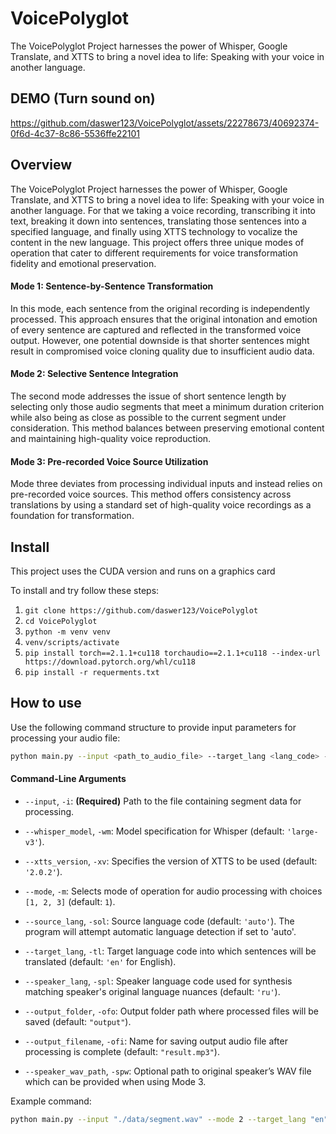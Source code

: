 # VoicePolyglot
The VoicePolyglot Project harnesses the power of Whisper, Google Translate, and XTTS to bring a novel idea to life: Speaking with your voice in another language.

## DEMO (Turn sound on)

https://github.com/daswer123/VoicePolyglot/assets/22278673/40692374-0f6d-4c37-8c86-5536ffe22101

## Overview
The VoicePolyglot Project harnesses the power of Whisper, Google Translate, and XTTS to bring a novel idea to life: Speaking with your voice in another language.
For that we taking a voice recording, transcribing it into text, breaking it down into sentences, translating those sentences into a specified language, and finally using XTTS technology to vocalize the content in the new language.
This project offers three unique modes of operation that cater to different requirements for voice transformation fidelity and emotional preservation.

#### Mode 1: Sentence-by-Sentence Transformation
In this mode, each sentence from the original recording is independently processed. This approach ensures that the original intonation and emotion of every sentence are captured and reflected in the transformed voice output. However, one potential downside is that shorter sentences might result in compromised voice cloning quality due to insufficient audio data.

#### Mode 2: Selective Sentence Integration
The second mode addresses the issue of short sentence length by selecting only those audio segments that meet a minimum duration criterion while also being as close as possible to the current segment under consideration. This method balances between preserving emotional content and maintaining high-quality voice reproduction.

#### Mode 3: Pre-recorded Voice Source Utilization
Mode three deviates from processing individual inputs and instead relies on pre-recorded voice sources. This method offers consistency across translations by using a standard set of high-quality voice recordings as a foundation for transformation.

## Install
This project uses the CUDA version and runs on a graphics card

To install and try follow these steps:
1) `git clone https://github.com/daswer123/VoicePolyglot`
2) `cd VoicePolyglot`
3) `python -m venv venv`
4) `venv/scripts/activate`
5) `pip install torch==2.1.1+cu118 torchaudio==2.1.1+cu118 --index-url https://download.pytorch.org/whl/cu118` 
6) `pip install -r requerments.txt`

## How to use
Use the following command structure to provide input parameters for processing your audio file:

```bash
python main.py --input <path_to_audio_file> --target_lang <lang_code> --speaker_lang <lang_code> [options]
```

#### Command-Line Arguments

- `--input`, `-i`: **(Required)** Path to the file containing segment data for processing.

- `--whisper_model`, `-wm`: Model specification for Whisper (default: `'large-v3'`).

- `--xtts_version`, `-xv`: Specifies the version of XTTS to be used (default: `'2.0.2'`).

- `--mode`, `-m`: Selects mode of operation for audio processing with choices `[1, 2, 3]` (default: `1`).

- `--source_lang`, `-sol`: Source language code (default: `'auto'`). The program will attempt automatic language detection if set to 'auto'.

- `--target_lang`, `-tl`: Target language code into which sentences will be translated (default: `'en'` for English).

- `--speaker_lang`, `-spl`: Speaker language code used for synthesis matching speaker's original language nuances (default: `'ru'`).

- `--output_folder`, `-ofo`: Output folder path where processed files will be saved (default: `"output"`).

- `--output_filename`, `-ofi`: Name for saving output audio file after processing is complete (default: `"result.mp3"`).

- `--speaker_wav_path`, `-spw`: Optional path to original speaker’s WAV file which can be provided when using Mode 3.

Example command:
```bash
python main.py --input "./data/segment.wav" --mode 2 --target_lang "en" --speaker_lang "en"
```
